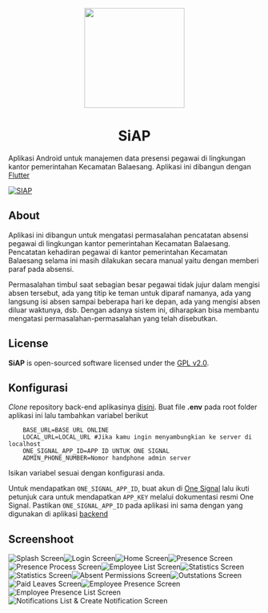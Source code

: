 <p align="center">
    <img src="https://i.ibb.co/jGgBj1n/icon.png" height="200"/>
</p>

<h1 align="center">SiAP</h1>

Aplikasi Android untuk manajemen data presensi pegawai di lingkungan kantor pemerintahan Kecamatan Balaesang. Aplikasi ini dibangun dengan [Flutter](https://flutter.dev)

[![SIAP](https://i.ibb.co/Xz9Dppd/thumb.png)](https://play.google.com/store/apps/details?id=com.banuacoders.siap)

## About

Aplikasi ini dibangun untuk mengatasi permasalahan pencatatan absensi pegawai di lingkungan kantor pemerintahan Kecamatan Balaesang. Pencatatan kehadiran pegawai di kantor pemerintahan Kecamatan Balaesang selama ini masih dilakukan secara manual yaitu dengan memberi paraf pada absensi.

Permasalahan timbul saat sebagian besar pegawai tidak jujur dalam mengisi absen tersebut, ada yang titip ke teman untuk diparaf namanya, ada yang langsung isi absen sampai beberapa hari ke depan, ada yang mengisi absen diluar waktunya, dsb. Dengan adanya sistem ini, diharapkan bisa membantu mengatasi permasalahan-permasalahan yang telah disebutkan.

## License

**SiAP** is open-sourced software licensed under the [GPL v2.0](https://www.gnu.org/licenses/gpl-2.0.html).

## Konfigurasi

*Clone* repository back-end aplikasinya [disini](https://github.com/ryanaidilp/sistem_absensi_pegawai). Buat file **.env** pada root folder aplikasi ini lalu tambahkan variabel berikut

```dotenv
    BASE_URL=BASE URL ONLINE
    LOCAL_URL=LOCAL_URL #Jika kamu ingin menyambungkian ke server di localhost
    ONE_SIGNAL_APP_ID=APP ID UNTUK ONE SIGNAL
    ADMIN_PHONE_NUMBER=Nomor handphone admin server
```

Isikan variabel sesuai dengan konfigurasi anda.

Untuk mendapatkan `ONE_SIGNAL_APP_ID`, buat akun di [One Signal](https://app.onesignal.com) lalu ikuti petunjuk cara untuk mendapatkan `APP_KEY` melalui dokumentasi resmi One Signal.
Pastikan `ONE_SIGNAL_APP_ID` pada aplikasi ini sama dengan yang digunakan di aplikasi [backend](https://github.com/ryanaidilp/sistem_absensi_pegawai)

## Screenshoot

![Splash Screen](https://i.ibb.co/p4n5K3D/splash-screen.gif)![Login Screen](https://i.ibb.co/5TmZYTT/login-screen.gif)![Home Screen](https://i.ibb.co/qyJB11s/home-screen.gif)![Presence Screen](https://i.ibb.co/SVGrL5r/presence-screen.gif)![Presence Process Screen](https://i.ibb.co/6H8YmB9/presence-process-screen.gif)![Employee List Screen](https://i.ibb.co/4dGZXR3/employee-list-screen.gif)![Statistics Screen](https://i.ibb.co/5n2gGzc/statistics-screen.gif)![Statistics Screen](https://i.ibb.co/RYtT7gH/statistics-screen-2.gif)![Absent Permissions Screen](https://i.ibb.co/XSFKdX6/absent-permission-screen.gif)![Outstations Screen](https://i.ibb.co/VqSvMQF/outstation-screen.gif)![Paid Leaves Screen](https://i.ibb.co/zV6m0C8/paid-leave-screen.gif)![Employee Presence Screen](https://i.ibb.co/KXMyMq6/employee-presence-list.gif)![Employee Presence List Screen](https://i.ibb.co/bN1cBnJ/employee-presence-screen-2.gif)![Notifications List & Create Notification Screen](https://i.ibb.co/NtH4pbT/notification-list-screen.gif)
